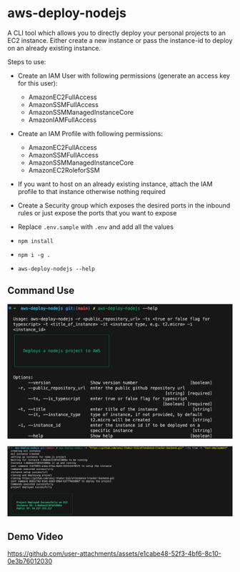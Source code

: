 # aws-deploy-nodejs

A CLI tool which allows you to directly deploy your personal projects to an EC2 instance. Either create a new instance or pass the instance-id to deploy on an already existing instance.

Steps to use:
- Create an IAM User with following permissions (generate an access key for this user):
    - AmazonEC2FullAccess
    - AmazonSSMFullAccess
    - AmazonSSMManagedInstanceCore
    - AmazonIAMFullAccess

- Create an IAM Profile with following permissions:
    - AmazonEC2FullAccess
    - AmazonSSMFullAccess
    - AmazonSSMManagedInstanceCore
    - AmazonEC2RoleforSSM

- If you want to host on an already existing instance, attach the IAM profile to that instance otherwise nothing required

- Create a Security group which exposes the desired ports in the inbound rules or just expose the ports that you want to expose

- Replace ```.env.sample``` with ```.env``` and add all the values

- ```npm install```
- ```npm i -g .```
- ```aws-deploy-nodejs --help```

## Command Use
![](/github_assets/aws-deploy-nodejs%20help.jpg)

![](/github_assets/aws-deploy-nodejs%20success.jpg)


## Demo Video
https://github.com/user-attachments/assets/e1cabe48-52f3-4bf6-8c10-0e3b76012030


